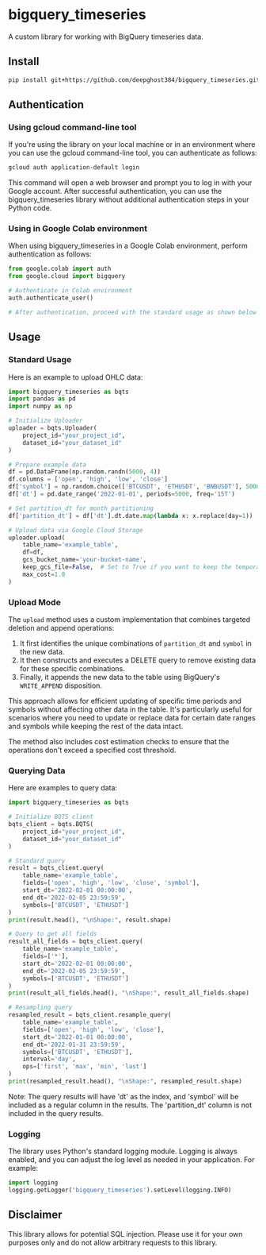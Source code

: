 # bigquery_timeseries

A custom library for working with BigQuery timeseries data.

## Install

```bash
pip install git+https://github.com/deepghost384/bigquery_timeseries.git -U
```

## Authentication

### Using gcloud command-line tool

If you're using the library on your local machine or in an environment where you can use the gcloud command-line tool, you can authenticate as follows:

```bash
gcloud auth application-default login
```

This command will open a web browser and prompt you to log in with your Google account. After successful authentication, you can use the bigquery_timeseries library without additional authentication steps in your Python code.

### Using in Google Colab environment

When using bigquery_timeseries in a Google Colab environment, perform authentication as follows:

```python
from google.colab import auth
from google.cloud import bigquery

# Authenticate in Colab environment
auth.authenticate_user()

# After authentication, proceed with the standard usage as shown below
```

## Usage

### Standard Usage

Here is an example to upload OHLC data:

```python
import bigquery_timeseries as bqts
import pandas as pd
import numpy as np

# Initialize Uploader
uploader = bqts.Uploader(
    project_id="your_project_id",
    dataset_id="your_dataset_id"
)

# Prepare example data
df = pd.DataFrame(np.random.randn(5000, 4))
df.columns = ['open', 'high', 'low', 'close']
df['symbol'] = np.random.choice(['BTCUSDT', 'ETHUSDT', 'BNBUSDT'], 5000)
df['dt'] = pd.date_range('2022-01-01', periods=5000, freq='15T')

# Set partition_dt for month partitioning
df['partition_dt'] = df['dt'].dt.date.map(lambda x: x.replace(day=1))

# Upload data via Google Cloud Storage
uploader.upload(
    table_name='example_table',
    df=df,
    gcs_bucket_name='your-bucket-name',
    keep_gcs_file=False,  # Set to True if you want to keep the temporary file in GCS
    max_cost=1.0
)
```

### Upload Mode

The `upload` method uses a custom implementation that combines targeted deletion and append operations:

1. It first identifies the unique combinations of `partition_dt` and `symbol` in the new data.
2. It then constructs and executes a DELETE query to remove existing data for these specific combinations.
3. Finally, it appends the new data to the table using BigQuery's `WRITE_APPEND` disposition.

This approach allows for efficient updating of specific time periods and symbols without affecting other data in the table. It's particularly useful for scenarios where you need to update or replace data for certain date ranges and symbols while keeping the rest of the data intact.

The method also includes cost estimation checks to ensure that the operations don't exceed a specified cost threshold.

### Querying Data

Here are examples to query data:

```python
import bigquery_timeseries as bqts

# Initialize BQTS client
bqts_client = bqts.BQTS(
    project_id="your_project_id",
    dataset_id="your_dataset_id"
)

# Standard query
result = bqts_client.query(
    table_name='example_table',
    fields=['open', 'high', 'low', 'close', 'symbol'],
    start_dt='2022-02-01 00:00:00',
    end_dt='2022-02-05 23:59:59',
    symbols=['BTCUSDT', 'ETHUSDT']
)
print(result.head(), "\nShape:", result.shape)

# Query to get all fields
result_all_fields = bqts_client.query(
    table_name='example_table',
    fields=['*'],
    start_dt='2022-02-01 00:00:00',
    end_dt='2022-02-05 23:59:59',
    symbols=['BTCUSDT', 'ETHUSDT']
)
print(result_all_fields.head(), "\nShape:", result_all_fields.shape)

# Resampling query
resampled_result = bqts_client.resample_query(
    table_name='example_table',
    fields=['open', 'high', 'low', 'close'],
    start_dt='2022-01-01 00:00:00',
    end_dt='2022-01-31 23:59:59',
    symbols=['BTCUSDT', 'ETHUSDT'],
    interval='day',
    ops=['first', 'max', 'min', 'last']
)
print(resampled_result.head(), "\nShape:", resampled_result.shape)
```

Note: The query results will have 'dt' as the index, and 'symbol' will be included as a regular column in the results. The 'partition_dt' column is not included in the query results.

### Logging

The library uses Python's standard logging module. Logging is always enabled, and you can adjust the log level as needed in your application. For example:

```python
import logging
logging.getLogger('bigquery_timeseries').setLevel(logging.INFO)
```

## Disclaimer

This library allows for potential SQL injection. Please use it for your own purposes only and do not allow arbitrary requests to this library.